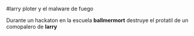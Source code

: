 #larry ploter y el malware de fuego

Durante un hackaton en la escuela **ballmermort** destruye el protatil de un comopalero de **larry**